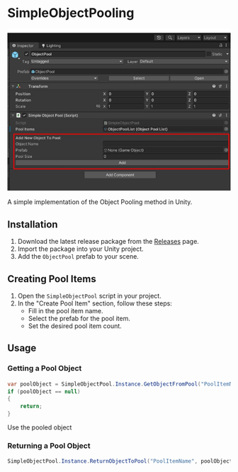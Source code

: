 # SimpleObjectPooling

![SimpleObjectPooling Script Screenshot](Images/screenshot.jpg) 

A simple implementation of the Object Pooling method in Unity.

## Installation

1. Download the latest release package from the [Releases](https://github.com/Isengard9/SimpleObjectPooling/releases) page.
2. Import the package into your Unity project.
3. Add the `ObjectPool` prefab to your scene.

## Creating Pool Items

1. Open the `SimpleObjectPool` script in your project.
2. In the "Create Pool Item" section, follow these steps:
   - Fill in the pool item name.
   - Select the prefab for the pool item.
   - Set the desired pool item count.

## Usage

### Getting a Pool Object

```csharp
var poolObject = SimpleObjectPool.Instance.GetObjectFromPool("PoolItemName");
if (poolObject == null)
{
    return;
}
```
Use the pooled object

### Returning a Pool Object
```csharp
SimpleObjectPool.Instance.ReturnObjectToPool("PoolItemName", poolObject);
